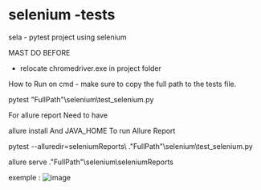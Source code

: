 # selenium -tests
sela - pytest project using selenium

MAST DO BEFORE 

* relocate chromedriver.exe in project folder

How to Run on cmd - make sure to copy the full path to the tests file.

pytest "FullPath"\selenium\test_selenium.py

For allure report Need to have

allure install And JAVA_HOME To run Allure Report

pytest --alluredir=seleniumReports\ ."FullPath"\selenium\test_selenium.py

allure serve ."FullPath"\selenium\seleniumReports

exemple :
![image](https://user-images.githubusercontent.com/108628136/184260834-d16f86a4-e3bd-4716-84e2-a3fa73027830.png)
